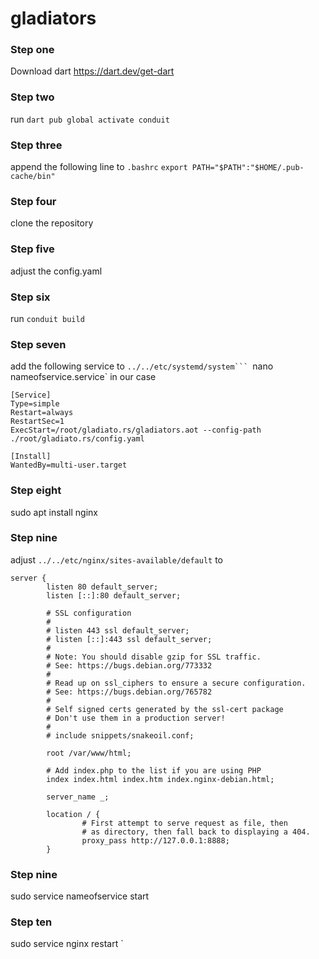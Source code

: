 # gladiators

### Step one 
Download dart https://dart.dev/get-dart
### Step two
run `dart pub global activate conduit`
### Step three
append the following line to `.bashrc` `export PATH="$PATH":"$HOME/.pub-cache/bin"`
### Step four
clone the repository
### Step five
adjust the config.yaml
### Step six
run `conduit build`
### Step seven
add the following service to `../../etc/systemd/system``` `nano nameofservice.service`
in our case
```
[Service]
Type=simple
Restart=always
RestartSec=1
ExecStart=/root/gladiato.rs/gladiators.aot --config-path ./root/gladiato.rs/config.yaml

[Install]
WantedBy=multi-user.target
```
### Step eight
sudo apt install nginx
### Step nine
adjust `../../etc/nginx/sites-available/default`
to 
```
server {
        listen 80 default_server;
        listen [::]:80 default_server;

        # SSL configuration
        #
        # listen 443 ssl default_server;
        # listen [::]:443 ssl default_server;
        #
        # Note: You should disable gzip for SSL traffic.
        # See: https://bugs.debian.org/773332
        #
        # Read up on ssl_ciphers to ensure a secure configuration.
        # See: https://bugs.debian.org/765782
        #
        # Self signed certs generated by the ssl-cert package
        # Don't use them in a production server!
        #
        # include snippets/snakeoil.conf;

        root /var/www/html;

        # Add index.php to the list if you are using PHP
        index index.html index.htm index.nginx-debian.html;

        server_name _;

        location / {
                # First attempt to serve request as file, then
                # as directory, then fall back to displaying a 404.
                proxy_pass http://127.0.0.1:8888;
        }
```
### Step nine
sudo service nameofservice start
### Step ten
sudo service nginx restart
`
